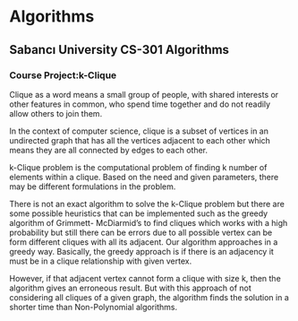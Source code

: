 # Algorithms
 
## Sabancı University CS-301 Algorithms

### Course Project:k-Clique

Clique as a word means a small group of people, with shared interests or other features in common, who spend time together and do not readily allow others to join them.

In the context of computer science, clique is a subset of vertices in an undirected graph that has all the vertices adjacent to each other which means they are all connected by edges to each other.

k-Clique problem is the computational problem of finding k number of elements within a clique. Based on the need and given parameters, there may be different formulations in the problem.

There is not an exact algorithm to solve the k-Clique problem but there are some possible heuristics that can be implemented such as the greedy algorithm of Grimmett- McDiarmid’s to find cliques which works with a high probability but still there can be errors due to all possible vertex can be form different cliques with all its adjacent. Our algorithm approaches in a greedy way. Basically, the greedy approach is if there is an adjacency it must be in a clique relationship with given vertex. 

However, if that adjacent vertex cannot form a clique with size k, then the algorithm gives an erroneous result. 
But with this approach of not considering all cliques of a given graph, the algorithm finds the solution in a shorter time than Non-Polynomial algorithms.
